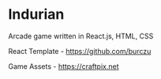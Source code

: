 # Indurian
Arcade game written in React.js, HTML, CSS

React Template - https://github.com/burczu

Game Assets - https://craftpix.net